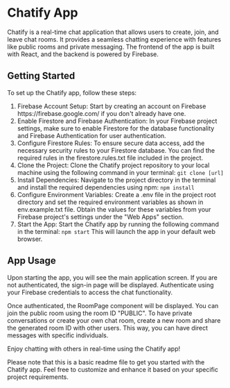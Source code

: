 <h1>Chatify App</h1>
Chatify is a real-time chat application that allows users to create, join, and leave chat rooms. It provides a seamless chatting experience with features like public rooms and private messaging. The frontend of the app is built with React, and the backend is powered by Firebase.

<h2>Getting Started</h2>
To set up the Chatify app, follow these steps:

<ol>
<li>Firebase Account Setup: Start by creating an account on Firebase <a>https://firebase.google.com/</a> if you don't already have one.</li>

<li>Enable Firestore and Firebase Authentication: In your Firebase project settings, make sure to enable Firestore for the database functionality and Firebase Authentication for user authentication.</li>

<li>Configure Firestore Rules: To ensure secure data access, add the necessary security rules to your Firestore database. You can find the required rules in the firestore.rules.txt file included in the project.</li>

<li>Clone the Project: Clone the Chatify project repository to your local machine using the following command in your terminal:
<code>git clone [url]</code>
</li>

<li>Install Dependencies: Navigate to the project directory in the terminal and install the required dependencies using npm: 
<code>npm install</code>
</li>

<li>Configure Environment Variables: Create a .env file in the project root directory and set the required environment variables as shown in env.example.txt file.
Obtain the values for these variables from your Firebase project's settings under the "Web Apps" section.</li>

<li>Start the App: Start the Chatify app by running the following command in the terminal:
<code>npm start</code>
This will launch the app in your default web browser.
</li>
</ol>

<h2>App Usage</h2>
Upon starting the app, you will see the main application screen. If you are not authenticated, the sign-in page will be displayed. Authenticate using your Firebase credentials to access the chat functionality.

Once authenticated, the RoomPage component will be displayed. You can join the public room using the room ID "PUBLIC". To have private conversations or create your own chat room, create a new room and share the generated room ID with other users. This way, you can have direct messages with specific individuals.

Enjoy chatting with others in real-time using the Chatify app!

Please note that this is a basic readme file to get you started with the Chatify app. Feel free to customize and enhance it based on your specific project requirements.